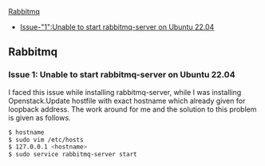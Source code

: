 




[Rabbitmq](#Rabbitmq)
- [Issue-"1":Unable to start rabbitmq-server on Ubuntu 22.04](#issue-1-unable-to-start-rabbitmq-server-on-ubuntu-2204)




## Rabbitmq

### **Issue 1:** Unable to start rabbitmq-server on Ubuntu 22.04

I faced this issue while installing rabbitmq-server, while I was installing Openstack.Update hostfile with exact hostname which already given for loopback address. The work around for me and the solution to this problem is given as follows.

```sh
$ hostname
$ sudo vim /etc/hosts
$ 127.0.0.1 <hostname>
$ sudo service rabbitmq-server start
```
